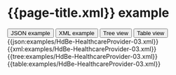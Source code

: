 # {{page-title.xml}} example

<div>
  <div class="tab">
     <button class="tablinks active" onclick="openTab(event, 'JSON example')">JSON example</button>
     <button class="tablinks" onclick="openTab(event, 'XML example')">XML example</button>
     <button class="tablinks" onclick="openTab(event, 'Tree view')">Tree view</button>
     <button class="tablinks" onclick="openTab(event, 'Table view')">Table view</button>   
  </div>

  <div id="JSON example" class="tabcontent" style="display:block">
      {{json:examples/HdBe-HealthcareProvider-03.xml}}
  </div>
  <div id="XML example" class="tabcontent">
      {{xml:examples/HdBe-HealthcareProvider-03.xml}}
  </div>
  <div id="Tree view" class="tabcontent">
      {{tree:examples/HdBe-HealthcareProvider-03.xml}}
  </div>
  <div id="Table view" class="tabcontent">
      {{table:examples/HdBe-HealthcareProvider-03.xml}}
  </div>

</div>
